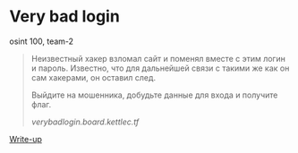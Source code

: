 # Very bad login

osint 100, team-2

> Неизвестный хакер взломал сайт и поменял вместе с этим логин и пароль. Известно, что для дальнейшей связи с такими же как он сам хакерами, он оставил след.
>
> Выйдите на мошенника, добудьте данные для входа и получите флаг.
>
> *verybadlogin.board.kettlec.tf*

[Write-up](WRITEUP.md)
